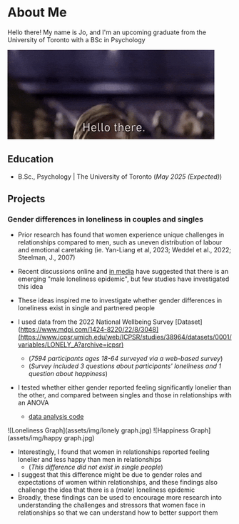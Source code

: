 # About Me
Hello there! My name is Jo, and I'm an upcoming graduate from the University of Toronto with a BSc in Psychology

![Hello There Gif](/assets/img/200.gif)

## Education	 			        		
- B.Sc., Psychology | The University of Toronto (_May 2025 (Expected)_)

## Projects
### Gender differences in loneliness in couples and singles

- Prior research has found that women experience unique challenges in relationships compared to men, such as uneven distribution of labour and emotional caretaking (ie. Yan-Liang et al, 2023; Weddel et al., 2022; Steelman, J., 2007)
- Recent discussions online and [in media](https://www.yahoo.com/news/men-carrying-brunt-loneliness-epidemic-122729356.html) have suggested that there is an emerging "male loneliness epidemic", but few studies have investigated this idea
- These ideas inspired me to investigate whether gender differences in loneliness exist in single and partnered people

- I used data from the 2022 National Wellbeing Survey [Dataset](https://www.mdpi.com/1424-8220/22/8/3048](https://www.icpsr.umich.edu/web/ICPSR/studies/38964/datasets/0001/variables/LONELY_A?archive=icpsr)
  - (_7594 participants ages 18-64 surveyed via a web-based survey_)
  - (_Survey included 3 questions about participants' loneliness and 1 question about happiness_)
- I tested whether either gender reported feeling significantly lonelier than the other, and compared between singles and those in relationships with an ANOVA
  - [data analysis code](https://github.com/jordanstarenky/PSY329-Project/blob/main/Project.md)

![Loneliness Graph](assets/img/lonely graph.jpg)
![Happiness Graph](assets/img/happy graph.jpg)

- Interestingly, I found that women in relationships reported feeling lonelier and less happy than men in relationships
  - (_This difference did not exist in single people_)
- I suggest that this difference might be due to gender roles and expectations of women within relationships, and these findings also challenge the idea that there is a (_male_) loneliness epidemic
- Broadly, these findings can be used to encourage more research into understanding the challenges and stressors that women face in relationships so that we can understand how to better support them


